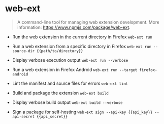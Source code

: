 # web-ext
> A command-line tool for managing web extension development.
> More information: <https://www.npmjs.com/package/web-ext>.

- Run the web extension in the current directory in Firefox
`web-ext run`

- Run a web extension from a specific directory in Firefox
`web-ext run --source-dir {{path/to/directory}}`

- Display verbose execution output
`web-ext run --verbose`

- Run a web extension in Firefox Android
`web-ext run --target firefox-android`

- Lint the manifest and source files for errors
`web-ext lint`

- Build and package the extension
`web-ext build`

- Display verbose build output
`web-ext build --verbose`

- Sign a package for self-hosting
`web-ext sign --api-key {{api_key}} --api-secret {{api_secret}}`
